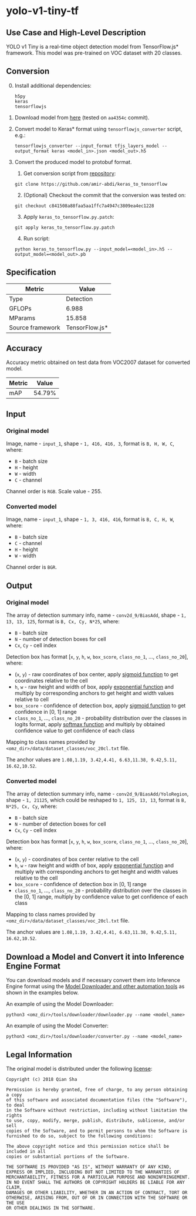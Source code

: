 # yolo-v1-tiny-tf

## Use Case and High-Level Description

YOLO v1 Tiny is a real-time object detection model from TensorFlow.js\* framework. This model was pre-trained on VOC dataset with 20 classes.

## Conversion

0. Install additional dependencies:
   ```
   h5py
   keras
   tensorflowjs
   ```
1. Download model from [here](https://github.com/shaqian/tfjs-yolo-demo/tree/master/dist/model/v1tiny) (tested on `aa4354c` commit).
2. Convert model to Keras\* format using `tensorflowjs_converter` script, e.g.:
   ```
   tensorflowjs_converter --input_format tfjs_layers_model --output_format keras <model_in>.json <model_out>.h5
   ```
3. Convert the produced model to protobuf format.

   1. Get conversion script from [repository](https://github.com/amir-abdi/keras_to_tensorflow):
   ```
   git clone https://github.com/amir-abdi/keras_to_tensorflow
   ```
   2. (Optional) Checkout the commit that the conversion was tested on:
   ```
   git checkout c841508a88faa5aa1ffc7a4947c3809ea4ec1228
   ```
   3. Apply `keras_to_tensorflow.py.patch`:
   ```
   git apply keras_to_tensorflow.py.patch
   ```
   4. Run script:
   ```
   python keras_to_tensorflow.py --input_model=<model_in>.h5 --output_model=<model_out>.pb
   ```

## Specification

| Metric            | Value           |
|-------------------|-----------------|
| Type              | Detection       |
| GFLOPs            | 6.988           |
| MParams           | 15.858          |
| Source framework  | TensorFlow.js\* |

## Accuracy

Accuracy metric obtained on test data from VOC2007 dataset for converted model.

| Metric | Value  |
| ------ | -------|
| mAP    | 54.79% |

## Input

### Original model

Image, name - `input_1`, shape - `1, 416, 416, 3`, format is `B, H, W, C`, where:

- `B` - batch size
- `H` - height
- `W` - width
- `C` - channel

Channel order is `RGB`.
Scale value - 255.

### Converted model

Image, name - `input_1`, shape - `1, 3, 416, 416`, format is `B, C, H, W`, where:

- `B` - batch size
- `C` - channel
- `H` - height
- `W` - width

Channel order is `BGR`.

## Output

### Original model

The array of detection summary info, name - `conv2d_9/BiasAdd`,  shape - `1, 13, 13, 125`, format is `B, Cx, Cy, N*25`, where:

- `B` - batch size
- `N` - number of detection boxes for cell
- `Cx`, `Cy` - cell index

Detection box has format [`x`, `y`, `h`, `w`, `box_score`, `class_no_1`, ..., `class_no_20`], where:

- (`x`, `y`) - raw coordinates of box center, apply [sigmoid function](https://en.wikipedia.org/wiki/Sigmoid_function) to get coordinates relative to the cell
- `h`, `w` - raw height and width of box, apply [exponential function](https://en.wikipedia.org/wiki/Exponential_function) and multiply by corresponding anchors to get height and width values relative to cell
- `box_score` - confidence of detection box, apply [sigmoid function](https://en.wikipedia.org/wiki/Sigmoid_function) to get confidence in [0, 1] range
- `class_no_1`, ..., `class_no_20` - probability distribution over the classes in logits format, apply [softmax function](https://en.wikipedia.org/wiki/Softmax_function) and multiply by obtained confidence value to get confidence of each class

Mapping to class names provided by `<omz_dir>/data/dataset_classes/voc_20cl.txt` file.

The anchor values are `1.08,1.19, 3.42,4.41, 6.63,11.38, 9.42,5.11, 16.62,10.52`.

### Converted model

The array of detection summary info, name - `conv2d_9/BiasAdd/YoloRegion`,  shape - `1, 21125`, which could be reshaped to `1, 125, 13, 13`, format is `B, N*25, Cx, Cy`, where:

- `B` - batch size
- `N` - number of detection boxes for cell
- `Cx`, `Cy` - cell index

Detection box has format [`x`, `y`, `h`, `w`, `box_score`, `class_no_1`, ..., `class_no_20`], where:

- (`x`, `y`) - coordinates of box center relative to the cell
- `h`, `w` - raw height and width of box, apply [exponential function](https://en.wikipedia.org/wiki/Exponential_function) and multiply with corresponding anchors to get height and width values relative to the cell
- `box_score` - confidence of detection box in [0, 1] range
- `class_no_1`, ..., `class_no_20` - probability distribution over the classes in the [0, 1] range, multiply by confidence value to get confidence of each class

Mapping to class names provided by `<omz_dir>/data/dataset_classes/voc_20cl.txt` file.

The anchor values are `1.08,1.19, 3.42,4.41, 6.63,11.38, 9.42,5.11, 16.62,10.52`.

## Download a Model and Convert it into Inference Engine Format

You can download models and if necessary convert them into Inference Engine format using the [Model Downloader and other automation tools](../../../tools/downloader/README.md) as shown in the examples below.

An example of using the Model Downloader:
```
python3 <omz_dir>/tools/downloader/downloader.py --name <model_name>
```

An example of using the Model Converter:
```
python3 <omz_dir>/tools/downloader/converter.py --name <model_name>
```

## Legal Information

The original model is distributed under the following
[license](https://raw.githubusercontent.com/shaqian/tfjs-yolo/master/LICENSE):

```
Copyright (c) 2018 Qian Sha

Permission is hereby granted, free of charge, to any person obtaining a copy
of this software and associated documentation files (the "Software"), to deal
in the Software without restriction, including without limitation the rights
to use, copy, modify, merge, publish, distribute, sublicense, and/or sell
copies of the Software, and to permit persons to whom the Software is
furnished to do so, subject to the following conditions:

The above copyright notice and this permission notice shall be included in all
copies or substantial portions of the Software.

THE SOFTWARE IS PROVIDED "AS IS", WITHOUT WARRANTY OF ANY KIND,
EXPRESS OR IMPLIED, INCLUDING BUT NOT LIMITED TO THE WARRANTIES OF
MERCHANTABILITY, FITNESS FOR A PARTICULAR PURPOSE AND NONINFRINGEMENT.
IN NO EVENT SHALL THE AUTHORS OR COPYRIGHT HOLDERS BE LIABLE FOR ANY CLAIM,
DAMAGES OR OTHER LIABILITY, WHETHER IN AN ACTION OF CONTRACT, TORT OR
OTHERWISE, ARISING FROM, OUT OF OR IN CONNECTION WITH THE SOFTWARE OR THE USE
OR OTHER DEALINGS IN THE SOFTWARE.
```
